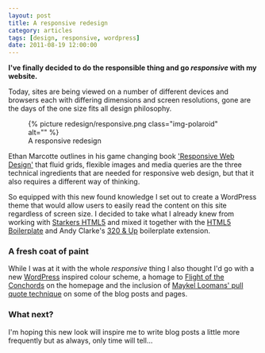 ```yaml
---
layout: post
title: A responsive redesign
category: articles
tags: [design, responsive, wordpress]
date: 2011-08-19 12:00:00
---
```


**I've finally decided to do the responsible thing and go *responsive* with my website.**

Today, sites are being viewed on a number of different devices and browsers each with differing dimensions and screen resolutions, gone are the days of the one size fits all design philosophy.

<figure class="figure-img">
  {% picture redesign/responsive.png class="img-polaroid" alt="" %}
  <figcaption>A responsive redesign</figcaption>
</figure>

Ethan Marcotte outlines in his game changing book ['Responsive Web Design'](http://abookapart.com/products/responsive-web-design) that fluid grids, flexible images and media queries are the three technical ingredients that are needed for responsive web design, but that it also requires a different way of thinking.

So equipped with this new found knowledge I set out to create a WordPress theme that would allow users to easily read the content on this site regardless of screen size. I decided to take what I already knew from working with [Starkers HTML5](https://github.com/nathanstaines/starkers-html5) and mixed it together with the [HTML5 Boilerplate](http://h5bp.com) and Andy Clarke's [320 & Up](http://stuffandnonsense.co.uk/projects/320andup/) boilerplate extension.

### A fresh coat of paint

While I was at it with the whole *responsive* thing I also thought I'd go with a new [WordPress](http://wordpress.org/) inspired colour scheme, a homage to [Flight of the Conchords](http://flightoftheconchords.co.nz/) on the homepage and the inclusion of [Maykel Loomans' pull quote technique](http://miekd.com/articles/pull-quotes-with-html5-and-css/) on some of the blog posts and pages.

### What next?

I'm hoping this new look will inspire me to write blog posts a little more frequently but as always, only time will tell...
